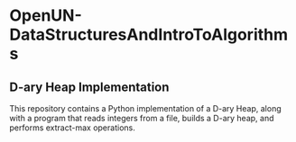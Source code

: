 # OpenUN-DataStructuresAndIntroToAlgorithms

## D-ary Heap Implementation
            
This repository contains a Python implementation of a D-ary Heap, along with a program that reads integers from a file, builds a D-ary heap, and performs extract-max operations.